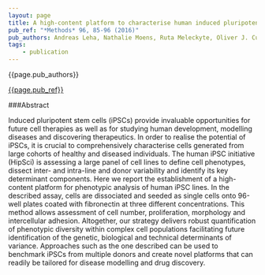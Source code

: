 ```yaml
---
layout: page
title: A high-content platform to characterise human induced pluripotent stem cell lines
pub_ref: "*Methods* 96, 85-96 (2016)"
pub_authors: Andreas Leha, Nathalie Moens, Ruta Meleckyte, Oliver J. Culley, Mia K. Gervasio, Maximilian Kerz, Andreas Reimer, Stuart A. Cain, Ian Streeter, Amos Folarin, Oliver Stegle, Cay M. Kielty, HipSci Consortium, Richard Durbin, Fiona M. Watt, Davide Danovi
tags:
    - publication
---
```


{{page.pub_authors}}

[{{page.pub_ref}}](http://www.sciencedirect.com/science/article/pii/S1046202315301535)

###Abstract

Induced pluripotent stem cells (iPSCs) provide invaluable opportunities for
future cell therapies as well as for studying human development, modelling
diseases and discovering therapeutics. In order to realise the potential of
iPSCs, it is crucial to comprehensively characterise cells generated from large
cohorts of healthy and diseased individuals. The human iPSC initiative (HipSci)
is assessing a large panel of cell lines to define cell phenotypes, dissect
inter- and intra-line and donor variability and identify its key determinant
components. Here we report the establishment of a high-content platform for
phenotypic analysis of human iPSC lines. In the described assay, cells are
dissociated and seeded as single cells onto 96-well plates coated with
fibronectin at three different concentrations. This method allows assessment of
cell number, proliferation, morphology and intercellular adhesion. Altogether,
our strategy delivers robust quantification of phenotypic diversity within
complex cell populations facilitating future identification of the genetic,
biological and technical determinants of variance. Approaches such as the one
described can be used to benchmark iPSCs from multiple donors and create novel
platforms that can readily be tailored for disease modelling and drug
discovery.
